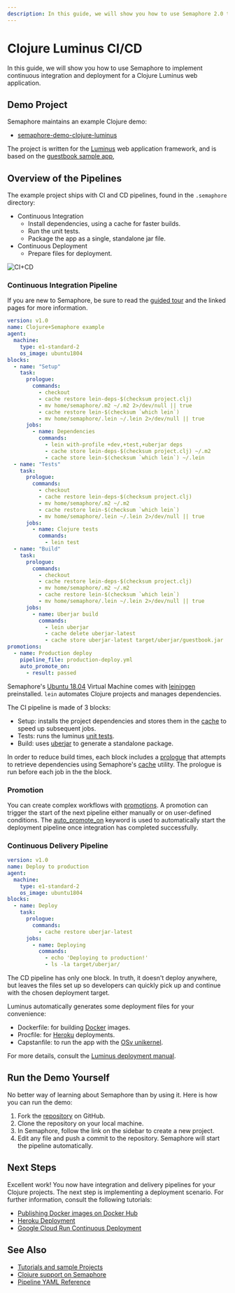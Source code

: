 ```yaml
---
description: In this guide, we will show you how to use Semaphore 2.0 to implement continuous integration and deployment for a Clojure Luminus web application.
---
```


# Clojure Luminus CI/CD

In this guide, we will show you how to use Semaphore to implement
continuous integration and deployment for a Clojure Luminus web application.

## Demo Project

Semaphore maintains an example Clojure demo:

  - [semaphore-demo-clojure-luminus](https://github.com/semaphoreci-demos/semaphore-demo-clojure-luminus)

The project is written for the [Luminus](http://www.luminusweb.net/) web 
application framework, and is based on the 
[guestbook sample app](http://www.luminusweb.net/docs#guestbook_application),

## Overview of the Pipelines

The example project ships with CI and CD pipelines, found in 
the `.semaphore` directory:

  - Continuous Integration
      - Install dependencies, using a cache for faster builds.
      - Run the unit tests.
      - Package the app as a single, standalone jar file.
  - Continuous Deployment
      - Prepare files for deployment.

![CI+CD](https://raw.githubusercontent.com/semaphoreci-demos/semaphore-demo-clojure-luminus/master/.semaphore/semaphore-demo-clojure-luminus-cicd.png)


### Continuous Integration Pipeline

If you are new to Semaphore, be sure to read the 
[guided tour](https://docs.semaphoreci.com/guided-tour/getting-started/) 
and the linked pages for more information.

``` yaml
version: v1.0
name: Clojure+Semaphore example
agent:
  machine:
    type: e1-standard-2
    os_image: ubuntu1804
blocks:
  - name: "Setup"
    task:
      prologue:
        commands:
          - checkout
          - cache restore lein-deps-$(checksum project.clj)
          - mv home/semaphore/.m2 ~/.m2 2>/dev/null || true
          - cache restore lein-$(checksum `which lein`)
          - mv home/semaphore/.lein ~/.lein 2>/dev/null || true
      jobs:
        - name: Dependencies
          commands:
            - lein with-profile +dev,+test,+uberjar deps
            - cache store lein-deps-$(checksum project.clj) ~/.m2
            - cache store lein-$(checksum `which lein`) ~/.lein
  - name: "Tests"
    task:
      prologue:
        commands:
          - checkout
          - cache restore lein-deps-$(checksum project.clj)
          - mv home/semaphore/.m2 ~/.m2
          - cache restore lein-$(checksum `which lein`)
          - mv home/semaphore/.lein ~/.lein 2>/dev/null || true
      jobs:
        - name: Clojure tests
          commands:
            - lein test
  - name: "Build"
    task:
      prologue:
        commands:
          - checkout
          - cache restore lein-deps-$(checksum project.clj)
          - mv home/semaphore/.m2 ~/.m2
          - cache restore lein-$(checksum `which lein`)
          - mv home/semaphore/.lein ~/.lein 2>/dev/null || true
      jobs:
        - name: Uberjar build
          commands:
            - lein uberjar
            - cache delete uberjar-latest
            - cache store uberjar-latest target/uberjar/guestbook.jar
promotions:
  - name: Production deploy
    pipeline_file: production-deploy.yml
    auto_promote_on:
      - result: passed
```

Semaphore's
[Ubuntu 18.04](https://docs.semaphoreci.com/ci-cd-environment/ubuntu-18.04-image/)
Virtual Machine comes with [leiningen](https://leiningen.org/)
preinstalled. `lein` automates Clojure projects and manages
dependencies.

The CI pipeline is made of 3 blocks:

  - Setup: installs the project dependencies and stores them in the
    [cache](https://docs.semaphoreci.com/reference/toolbox-reference/#cache)
    to speed up subsequent jobs.
  - Tests: runs the luminus 
    [unit tests](http://www.luminusweb.net/docs/testing.html).
  - Build: uses [uberjar](https://imagej.net/Uber-JAR) to generate a
    standalone package.

In order to reduce build times, each block includes a 
[prologue](https://docs.semaphoreci.com/reference/pipeline-yaml-reference/#prologue)
that attempts to retrieve dependencies using Semaphore's
[cache](https://docs.semaphoreci.com/reference/toolbox-reference/#cache)
utility.
The prologue is run before each job in the the block.

### Promotion

You can create complex workflows with
[promotions](https://docs.semaphoreci.com/guided-tour/deploying-with-promotions/).
A promotion can trigger the start of the next pipeline either manually
or on user-defined conditions. The
[auto_promote_on](https://docs.semaphoreci.com/reference/pipeline-yaml-reference/#auto_promote_on)
keyword is used to automatically start the deployment pipeline once
integration has completed successfully.

### Continuous Delivery Pipeline

``` yaml
version: v1.0
name: Deploy to production
agent:
  machine:
    type: e1-standard-2
    os_image: ubuntu1804
blocks:
  - name: Deploy
    task:
      prologue:
        commands:
          - cache restore uberjar-latest
      jobs:
        - name: Deploying
          commands:
            - echo 'Deploying to production!'
            - ls -la target/uberjar/
```

The CD pipeline has only one block. In truth, it doesn't deploy anywhere,
but leaves the files set up so developers can quickly
pick up and continue with the chosen deployment target.

Luminus automatically generates some deployment files for your
convenience:

  - Dockerfile: for building [Docker](https://www.docker.com/) images.
  - Procfile: for [Heroku](https://www.heroku.com) deployments.
  - Capstanfile: to run the app with the 
    [OSv unikernel](http://osv.io/).

For more details, consult the 
[Luminus deployment manual](http://www.luminusweb.net/docs/deployment.html).

## Run the Demo Yourself

No better way of learning about Semaphore than by using it. Here is how
you can run the demo:

1.  Fork the
    [repository](https://github.com/semaphoreci-demos/semaphore-demo-clojure-luminus)
    on GitHub.
2.  Clone the repository on your local machine.
3.  In Semaphore, follow the link on the sidebar to create a new
    project.
4.  Edit any file and push a commit to the repository. Semaphore will
    start the pipeline automatically.

## Next Steps

Excellent work\! You now have integration and delivery pipelines for
your Clojure projects. The next step is implementing a deployment scenario. 
For further information, consult the following tutorials:

  - [Publishing Docker images on Docker Hub](https://docs.semaphoreci.com/examples/publishing-docker-images-on-dockerhub/)
  - [Heroku Deployment](https://docs.semaphoreci.com/examples/heroku-deployment/)
  - [Google Cloud Run Continuous Deployment](https://docs.semaphoreci.com/examples/google-cloud-run-continuous-deployment/)

## See Also

  - [Tutorials and sample Projects](https://docs.semaphoreci.com/examples/tutorials-and-example-projects/)
  - [Clojure support on Semaphore](https://docs.semaphoreci.com/programming-languages/clojure/)
  - [Pipeline YAML Reference](https://docs.semaphoreci.com/reference/pipeline-yaml-reference/)
